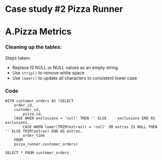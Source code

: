 # Case study #2 Pizza Runner
# A.Pizza Metrics

### Cleaning up the tables:

Steps taken: 
- Replace IS NULL or NULL values as an empty string 
- Use `strip()` to remove white space
- Use `lower()` to update all characters to consistent lower case 

### Code
```
WITH customer_orders AS (SELECT 
	order_id,
	customer_id, 
    	pizza_id,
	CASE WHEN exclusions = 'null' THEN '' ELSE 	   exclusions END AS exclusions,
    	CASE WHEN lower(TRIM(extras)) = 'null' OR extras IS NULL THEN '' ELSE TRIM(extras) END AS extras,
    	order_time
	FROM
	pizza_runner.customer_orders)

SELECT * FROM customer_orders

```
